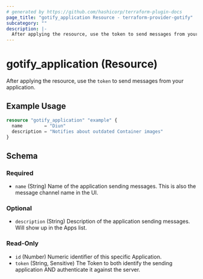 ```yaml
---
# generated by https://github.com/hashicorp/terraform-plugin-docs
page_title: "gotify_application Resource - terraform-provider-gotify"
subcategory: ""
description: |-
  After applying the resource, use the token to send messages from your application.
---
```


# gotify_application (Resource)

After applying the resource, use the `token` to send messages from your application.

## Example Usage

```terraform
resource "gotify_application" "example" {
  name        = "Diun"
  description = "Notifies about outdated Container images"
}
```

<!-- schema generated by tfplugindocs -->
## Schema

### Required

- `name` (String) Name of the application sending messages. This is also the message channel name in the UI.

### Optional

- `description` (String) Description of the application sending messages. Will show up in the Apps list.

### Read-Only

- `id` (Number) Numeric identifier of this specific Application.
- `token` (String, Sensitive) The Token to both identify the sending application AND authenticate it against the server.
